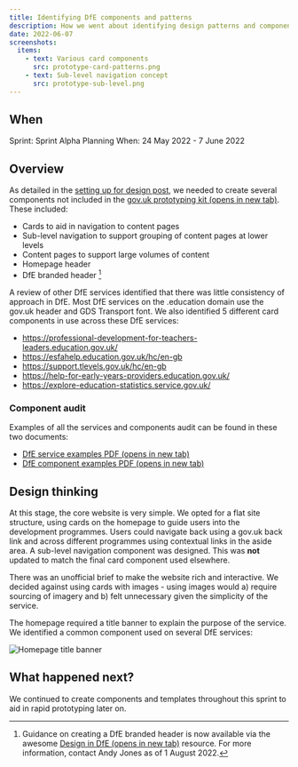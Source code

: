 ```yaml
---
title: Identifying DfE components and patterns
description: How we went about identifying design patterns and components
date: 2022-06-07
screenshots:
  items:
    - text: Various card components
      src: prototype-card-patterns.png
    - text: Sub-level navigation concept
      src: prototype-sub-level.png
---
```


## When
Sprint: Sprint Alpha Planning
When: 24 May 2022 - 7 June 2022

## Overview
As detailed in the [setting up for design post](/alpha-phase/setting-up-for-design/), we needed to create several components not included in the <a href="https://design-system.service.gov.uk/" target="_blank">gov.uk prototyping kit (opens in new tab)</a>. These included:

- Cards to aid in navigation to content pages
- Sub-level navigation to support grouping of content pages at lower levels
- Content pages to support large volumes of content
- Homepage header
- DfE branded header [^1]

A review of other DfE services identified that there was little consistency of approach in DfE. Most DfE services on the .education domain use the gov.uk header and GDS Transport font. We also identified 5 different card components in use across these DfE services:

- <a href="https://professional-development-for-teachers-leaders.education.gov.uk" target="_blank">https://professional-development-for-teachers-leaders.education.gov.uk/</a>
- <a href="https://esfahelp.education.gov.uk/hc/en-gb" target="_blank">https://esfahelp.education.gov.uk/hc/en-gb</a>
- <a href="https://support.tlevels.gov.uk/hc/en-gb" target="_blank">https://support.tlevels.gov.uk/hc/en-gb</a>
- <a href="https://help-for-early-years-providers.education.gov.uk/" target="_blank">https://help-for-early-years-providers.education.gov.uk/</a>
- <a href="https://explore-education-statistics.service.gov.uk/" target="_blank">https://explore-education-statistics.service.gov.uk/</a>

### Component audit

Examples of all the services and components audit can be found in these two documents:

  - <a href="/documents/design-board-1.pdf" target="_blank">DfE service examples PDF (opens in new tab)</a>
  - <a href="/documents/design-board-2.pdf" target="_blank">DfE component examples PDF (opens in new tab)</a>

## Design thinking
At this stage, the core website is very simple. We opted for a flat site structure, using cards on the homepage to guide users into the development programmes. Users could navigate back using a gov.uk back link and across different programmes using contextual links in the aside area. A sub-level navigation component was designed. This was **not** updated to match the final card component used elsewhere.

There was an unofficial brief to make the website rich and interactive. We decided against using cards with images - using images would a) require sourcing of imagery and b) felt unnecessary given the simplicity of the service.

The homepage required a title banner to explain the purpose of the service. We identified a common component used on several DfE services:

![Homepage title banner](prototype-homepage-header-example.png "Homepage title banner")

[^1]: Guidance on creating a DfE branded header is now available via the awesome <a href="https://design.education.gov.uk/" target="_blank">Design in DfE (opens in new tab)</a> resource. For more information, contact Andy Jones as of 1 August 2022.

## What happened next?
We continued to create components and templates throughout this sprint to aid in rapid prototyping later on.

